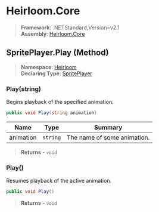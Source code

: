 # Heirloom.Core

> **Framework**: .NETStandard,Version=v2.1  
> **Assembly**: [Heirloom.Core][0]

## SpritePlayer.Play (Method)

> **Namespace**: [Heirloom][0]  
> **Declaring Type**: [SpritePlayer][1]

### Play(string)

Begins playback of the specified animation.

```cs
public void Play(string animation)
```

| Name      | Type     | Summary                     |
|-----------|----------|-----------------------------|
| animation | `string` | The name of some animation. |

> **Returns** - `void`

### Play()

Resumes playback of the active animation.

```cs
public void Play()
```

> **Returns** - `void`

[0]: ../../../Heirloom.Core.md
[1]: ../SpritePlayer.md
